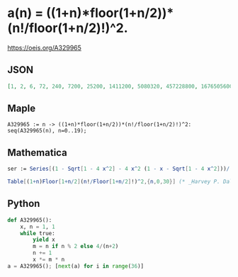 # a\(n\) \= \(\(1\+n\)\*floor\(1\+n/2\)\)\*\(n\!/floor\(1\+n/2\)\!\)^2\.
https://oeis.org/A329965
## JSON
```JSON
[1, 2, 6, 72, 240, 7200, 25200, 1411200, 5080320, 457228800, 1676505600, 221298739200, 821966745600, 149597947699200, 560992303872000, 134638152929280000, 508633022177280000, 155641704786247680000, 591438478187741184000, 224746621711341649920000]
```
## Maple
```Maple
A329965 := n -> ((1+n)*floor(1+n/2))*(n!/floor(1+n/2)!)^2:
seq(A329965(n), n=0..19);
```
## Mathematica
```Mathematica
ser := Series[(1 - Sqrt[1 - 4 x^2] - 4 x^2 (1 - x - Sqrt[1 - 4 x^2]))/(2 x^2 (1 - 4 x^2)^(3/2)), {x, 0, 22}]; Table[n! Coefficient[ser, x, n], {n, 0, 20}]
```
```Mathematica
Table[(1+n)Floor[1+n/2](n!/Floor[1+n/2]!)^2,{n,0,30}] (* _Harvey P. Dale_, Oct 01 2023 *)
```
## Python
```Python
def A329965():
    x, n = 1, 1
    while true:
        yield x
        m = n if n % 2 else 4/(n+2)
        n += 1
        x *= m * n
a = A329965(); [next(a) for i in range(36)]
```
